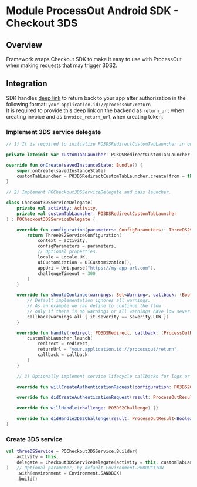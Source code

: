 # Module ProcessOut Android SDK - Checkout 3DS

## Overview

Framework wraps Checkout SDK to make it easy to use with ProcessOut when making requests that may trigger 3DS2.

## Integration

SDK handles [deep link](https://developer.android.com/training/app-links#deep-links) to return back to your app after
authorization in the following format: `your.application.id://processout/return`\
It is required to provide this deep link on the backend as `return_url` when creating invoice and as `invoice_return_url`
when creating token.

### Implement 3DS service delegate

```kotlin
// 1) It is required to initialize PO3DSRedirectCustomTabLauncher in onCreate() method of Activity or Fragment.

private lateinit var customTabLauncher: PO3DSRedirectCustomTabLauncher

override fun onCreate(savedInstanceState: Bundle?) {
    super.onCreate(savedInstanceState)
    customTabLauncher = PO3DSRedirectCustomTabLauncher.create(from = this)
}

// 2) Implement POCheckout3DSServiceDelegate and pass launcher.

class Checkout3DSServiceDelegate(
    private val activity: Activity,
    private val customTabLauncher: PO3DSRedirectCustomTabLauncher
) : POCheckout3DSServiceDelegate {

    override fun configuration(parameters: ConfigParameters): ThreeDS2ServiceConfiguration {
        return ThreeDS2ServiceConfiguration(
            context = activity,
            configParameters = parameters,
            // Optional properties.
            locale = Locale.UK,
            uiCustomization = UICustomization(),
            appUri = Uri.parse("https://my-app-url.com"),
            challengeTimeout = 300
        )
    }

    override fun shouldContinue(warnings: Set<Warning>, callback: (Boolean) -> Unit) {
        // Default implementation ignores all warnings.
        // As an example we can define to continue the flow
        // only if there is no warnings or all warnings have low severity.
        callback(warnings.all { it.severity == Severity.LOW })
    }

    override fun handle(redirect: PO3DSRedirect, callback: (ProcessOutResult<String>) -> Unit) {
        customTabLauncher.launch(
            redirect = redirect,
            returnUrl = "your.application.id://processout/return",
            callback = callback
        )
    }

    // 3) Optionally implement service lifecycle callbacks for logs or custom logic.

    override fun willCreateAuthenticationRequest(configuration: PO3DS2Configuration) {}

    override fun didCreateAuthenticationRequest(result: ProcessOutResult<PO3DS2AuthenticationRequest>) {}

    override fun willHandle(challenge: PO3DS2Challenge) {}

    override fun didHandle3DS2Challenge(result: ProcessOutResult<Boolean>) {}
}
```

### Create 3DS service

```kotlin
val threeDSService = POCheckout3DSService.Builder(
    activity = this,
    delegate = Checkout3DSServiceDelegate(activity = this, customTabLauncher)
)   // Optional parameter, by default Environment.PRODUCTION
    .with(environment = Environment.SANDBOX)
    .build()
```
